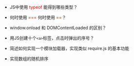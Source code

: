 - JS中使用 <font color='red'>typeof</font> 能得到哪些类型？

- 何时使用 <font color='red'>===</font> 何时使用 <font color='red'>==</font>？

- window.onload 和 DOMContentLoaded 的区别？

- 用JS创建十个`<a>`标签，点击时弹出的序号？

- 简述如何实现一个模块加载器，实现类似 require.js 的基本功能

- 实现数组的随机排序